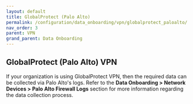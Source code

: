 ```yaml
---
layout: default
title: GlobalProtect (Palo Alto)
permalink: /configuration/data_onboarding/vpn/globalprotect_paloalto/
nav_order: 3
parent: VPN
grand_parent: Data Onboarding
---
```


## **GlobalProtect (Palo Alto) VPN** 

If your organization is using GlobalProtect VPN, then the required data can be collected via Palo Alto's logs. Refer to the **Data Onboarding > Network Devices > Palo Alto Firewall Logs** section for more information regarding the data collection process.